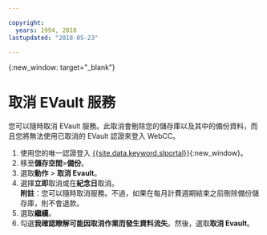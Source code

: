 ```yaml
---

copyright:
  years: 1994, 2018
lastupdated: "2018-05-23"

---
```

{:new_window: target="_blank"}

# 取消 EVault 服務

您可以隨時取消 EVault 服務。此取消會刪除您的儲存庫以及其中的備份資料，而且您將無法使用已取消的 EVault 認證來登入 WebCC。

1. 使用您的唯一認證登入 [{{site.data.keyword.slportal}}](https://control.softlayer.com/){:new_window}。
2. 移至**儲存空間**>**備份**。 
2. 選取**動作** > **取消 Evault**。
3. 選擇**立即**取消或在**紀念日**取消。<br/> **附註**：您可以隨時取消服務。不過，如果在每月計費週期結束之前刪除備份儲存庫，則不會退款。
4. 選取**繼續**。
4. 勾選**我確認瞭解可能因取消作業而發生資料流失**。然後，選取**取消 Evault**。


